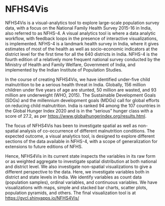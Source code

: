 # NFHS4Vis
NFHS4Vis is a visual-analytics tool to explore large-scale population survey data, with a focus on the National Family Health Survey 2015-16 in India, also referred to as NFHS-4. A visual analytics tool is where a data analytic workflow, with feedback loops in the presence of interactive visualizations, is implemented. NFHS-4 is a landmark health survey in India, where it gives estimates of most of the health as well as socio-economic indicators at the district level for the first time for all the 640 districts in India. NFHS-4 is the fourth edition of a relatively more frequent national survey conducted by the Ministry of Health and Family Welfare, Government of India, and implemented by the Indian Institute of Population Studies.

In the course of creating NFHS4Vis, we have identified under-five child malnutrition to be a serious health threat in India. Globally, 156 million children under five years of age are stunted, 50 million are wasted, and 93 million are underweight (WHO, 2015). The Sustainable Development Goals (SDGs) and the millennium development goals (MDGs) call for global efforts on reducing child malnutrition. India is ranked 94 among the 107 countries in the Global Hunger Index 2020 and is in the “serious” hunger class with a score of 27.2, as per https://www.globalhungerindex.org/results.html.

The focus of NFHS4Vis has been to investigate spatial as well as non-spatial analysis of co-occurrence of different malnutrition conditions. The expected outcome,  a visual analytics tool, is designed to explore different sections of the data available in NFHS-4, with a scope of generalization for extensions to future editions of NFHS.

Hence, NFHS4Vis in its current state inspects the variables in its raw form or as weighted aggregate to investigate spatial distribution at both national and district level. We also investigate non-spatial visualizations to give a different perspective to the data. Here, we investigate variables both in district and state levels in India. We identify variables as count data (population samples), ordinal variables, and continuous variables. We have visualizations with maps, simple and stacked bar charts, scatter plots, population pyramids, and others. The final visualization tool is at https://gvcl.shinyapps.io/NFHS4Vis/
